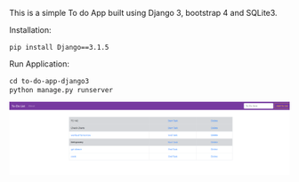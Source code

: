 This is a simple To do App built using Django 3, bootstrap 4 and SQLite3.  

Installation:

```
pip install Django==3.1.5
```

Run Application:

```
cd to-do-app-django3
python manage.py runserver
```

![Django 3 TodoList App](https://github.com/mrmushfiq/todo-app-django3/blob/main/To-do-list.png?raw=true)
